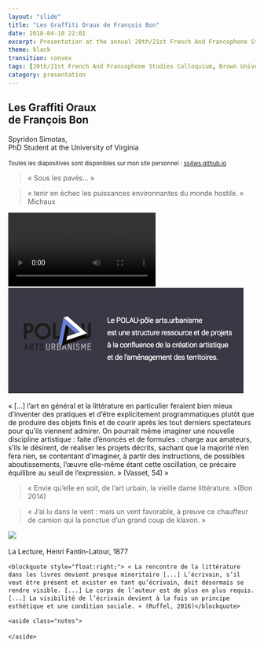 ```yaml
---
layout: "slide"
title: "Les Graffiti Oraux de François Bon"
date: 2018-04-10 22:01
excerpt: Presentation at the annual 20th/21st French And Francophone Studies Colloquium, "Sous les pavés..." at Brown, RI
theme: black
transition: convex
tags: [20th/21st French And Francophone Studies Colloquium, Brown University, Sous les pavés...]
category: presentation
---
```

<!-- Page de titre -->
<section>
  <h2>Les Graffiti Oraux <br>
  de François Bon</h2>
  <!-- <h3>ou la lecture à haute voix dans un espace public comme activisme radical</h3> -->
  <p>Spyridon Simotas, <br>
  PhD Student at the University of Virginia</p>
  <p>
  <small>Toutes les diapositives sont disponibles sur mon site personnel : <a href="ssw4s.github.io/my_collections/presentation/Brown/#/">ss4ws.github.io</a></small>
  </p>
</section>

<!-- 1. Introduction: «RONDS-POINTS» -->
<section data-background-image="/images/2018/04/ronds-points.png">


<!-- SPEAKER NOTES -->
  <aside class="notes">

  </aside>
<!-- END SPEAKER NOTES -->
</section>

<!-- 2. Sous les pavés -->
<section data-background-image="/images/2018/04/sous-les-paves.jpg">
  <blockquote>« Sous les pavés... »</blockquote>

<!-- SPEAKER NOTES -->
  <aside class="notes">

  </aside>
<!-- END SPEAKER NOTES -->
</section>

<!-- 3. Michaux -->
<section data-background-image="/images/2018/04/michaux.png">
  <blockquote>« tenir en échec les puissances environnantes du monde hostile. » Michaux</blockquote>

<!-- SPEAKER NOTES -->
  <aside class="notes">

  </aside>
<!-- END SPEAKER NOTES -->
</section>



<!-- 4. exile ici -->
<section>
<video src="/images/2018/04/exile-ici.mp4"> </video>

<!-- SPEAKER NOTES -->
  <aside class="notes">

  </aside>
<!-- END SPEAKER NOTES -->
</section>


<!-- 5. Introduction: POLAU -->
<section>
<img src="/images/2018/04/polau.png">

<!-- SPEAKER NOTES -->
  <aside class="notes">

  </aside>
<!-- END SPEAKER NOTES -->
</section>

<!-- 6. Vasset -->
<section>
<p>« […] l’art en général et la littérature en particulier feraient bien mieux d’inventer des pratiques et d’être explicitement programmatiques plutôt que de produire des objets finis et de courir après les tout derniers spectateurs pour qu’ils viennent admirer. On pourrait même imaginer une nouvelle discipline artistique : faite d’énoncés et de formules : charge aux amateurs, s’ils le désirent, de réaliser les projets décrits, sachant que la majorité n’en fera rien, se contentant d’imaginer, à partir des instructions, de possibles aboutissements, l’œuvre elle-même étant cette oscillation, ce précaire équilibre au seuil de l’expression. » (Vasset, 54) » </p>

<!-- SPEAKER NOTES -->
  <aside class="notes">

  </aside>
<!-- END SPEAKER NOTES -->
</section>

<!-- 7. Envie -->
<section>
<blockquote>« Envie qu’elle en soit, de l’art urbain, la vieille dame littérature. »(Bon 2014)</blockquote>

<!-- SPEAKER NOTES -->
  <aside class="notes">

  </aside>
<!-- END SPEAKER NOTES -->
</section>

<!-- 8. Klaxon Exilé ici -->
<section data-background-image="/images/2018/04/bon-exile.png">
  <blockquote>« J’ai lu dans le vent : mais un vent favorable, à preuve ce chauffeur de camion qui la ponctue d’un grand coup de klaxon. » </blockquote>

<!-- SPEAKER NOTES -->
  <aside class="notes">

  </aside>
<!-- END SPEAKER NOTES -->
</section>



<section>
<img src="https://upload.wikimedia.org/wikipedia/commons/5/5d/Fantin-Latour-La_Lecture-Lyon.jpg">
<p>La Lecture, Henri Fantin-Latour, 1877</p>

<!-- SPEAKER NOTES -->
  <aside class="notes">

  </aside>
<!-- END SPEAKER NOTES -->
</section>



<section data-background-image="/images/2018/04/corps-auteur.png">

    <blockquote style="float:right;"> « La rencontre de la littérature dans les livres devient presque minoritaire [...] L’écrivain, s’il veut être présent et exister en tant qu’écrivain, doit désormais se rendre visible. [...] Le corps de l’auteur est de plus en plus requis. [...] La visibilité de l’écrivain devient à la fois un principe esthétique et une condition sociale. » (Ruffel, 2016)</blockquote>


  <!-- SPEAKER NOTES -->
    <aside class="notes">

    </aside>
  <!-- END SPEAKER NOTES -->
</section>
